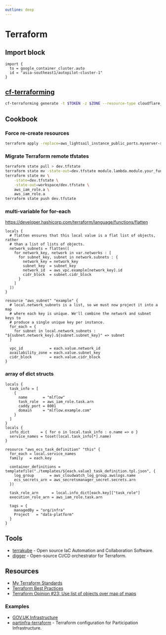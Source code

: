 ```yaml
---
outline: deep
---
```


# Terraform

## Import block

```hcl
import {
  to = google_container_cluster.auto
  id = "asia-southeast1/autopilot-cluster-1"
}
```

## [cf-terraforming](https://github.com/cloudflare/cf-terraforming)

```bash
cf-terraforming generate -t $TOKEN -z $ZONE --resource-type cloudflare_record > importing-example.tf
```

## Cookbook

### Force re-create resources

```bash
terraform apply -replace=aws_lightsail_instance_public_ports.myserver-sig-public-ports
```

### Migrate Terraform remote tfstates

```bash
terraform state pull > dev.tfstate
terraform state mv -state-out=dev.tfstate module.lambda.module.your_function module.your_function
terraform state mv \
    -state=dev.tfstate \
    -state-out=workspace/dev.tfstate \
    aws_iam_role.a \
    aws_iam_role.a
terraform state push dev.tfstate
```

### multi-variable for for-each

<https://developer.hashicorp.com/terraform/language/functions/flatten>

```hcl
locals {
  # flatten ensures that this local value is a flat list of objects, rather
  # than a list of lists of objects.
  network_subnets = flatten([
    for network_key, network in var.networks : [
      for subnet_key, subnet in network.subnets : {
        network_key = network_key
        subnet_key  = subnet_key
        network_id  = aws_vpc.example[network_key].id
        cidr_block  = subnet.cidr_block
      }
    ]
  ])
}

resource "aws_subnet" "example" {
  # local.network_subnets is a list, so we must now project it into a map
  # where each key is unique. We'll combine the network and subnet keys to
  # produce a single unique key per instance.
  for_each = {
    for subnet in local.network_subnets : "${subnet.network_key}.${subnet.subnet_key}" => subnet
  }

  vpc_id            = each.value.network_id
  availability_zone = each.value.subnet_key
  cidr_block        = each.value.cidr_block
}
```

### array of dict structs

```hcl
locals {
  task_info = [
    {
      name       = "mlflow"
      task_role  = aws_iam_role.task.arn
      caddy_port = 8001
      domain     = "mlflow.example.com"
    }
  ]
}
locals {
  info_dict     = { for o in local.task_info : o.name => o }
  service_names = toset(local.task_info[*].name)
}

resource "aws_ecs_task_definition" "this" {
  for_each = local.service_names
  family   = each.key

  container_definitions = templatefile("./templates/${each.value}_task_definition.tpl.json", {
    log_group       = aws_cloudwatch_log_group.awslogs.name
    ecs_secrets_arn = aws_secretsmanager_secret.secrets.arn
  })

  task_role_arn      = local.info_dict[each.key]["task_role"]
  execution_role_arn = aws_iam_role.task.arn

  tags = {
    managedBy = "org/infra"
    Project   = "data-platform"
  }
}
```

## Tools

- [terrakube](https://terrakube.org/) - Open source IaC Automation and Collaboration Software.
- [digger](https://docs.digger.dev/readme/introduction) - Open-source CI/CD orchestrator for Terraform.

## Resources

- [My Terraform Standards](https://brendanthompson.com/posts/2021/11/my-terraform-standards)
- [Terraform Best Practices](https://www.terraform-best-practices.com/)
- [Terraform Opinion #23: Use list of objects over map of maps](https://jq1.io/posts/opinion_23/)

### Examples

- [GOV.UK Infrastructure](https://github.com/alphagov/govuk-infrastructure)
- [partinfra-terraform](https://github.com/mozilla/partinfra-terraform) - Terraform configuration for Participation Infrastructure.

